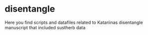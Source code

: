 # disentangle
Here you find scripts and datafiles related to Katariinas disentangle manuscript that included sustherb data
